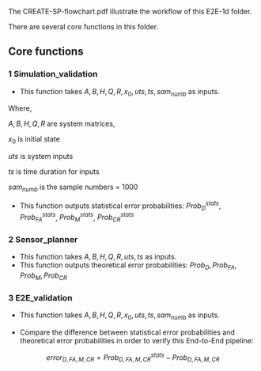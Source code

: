 The CREATE-SP-flowchart.pdf illustrate the workflow of this E2E-1d folder.

There are several core functions in this folder.  

## Core functions

### 1 Simulation_validation 

- This function takes $A,B,H,Q,R,x_0,uts,ts,sam_{numb}$ as inputs.

Where,

 $A,B,H,Q,R$ are system matrices,

$x_0$ is initial state

$uts$ is system inputs

$ts$ is time duration for inputs

$sam_{numb}$ is the sample numbers = 1000

- This function outputs statistical error probabilities: $Prob_D^{stats}$, $Prob_{FA}^{stats}$, $Prob_M^{stats}$, $Prob_{CR}^{stats}$ 

### 2 Sensor_planner

- This function takes $A,B,H,Q,R,uts,ts$ as inputs.
- This function outputs theoretical error probabilities:  $Prob_D,Prob_{FA},Prob_M,Prob_{CR}$ 

### 3 E2E_validation

- This function takes $A,B,H,Q,R,x_0,uts,ts,sam_{numb}$ as inputs.

- Compare the difference between statistical error probabilities and theoretical error probabilities in order to verify this End-to-End pipeline: 

$$
error_{D,FA,M,CR} = Prob_{D,FA,M,CR}^{stats} - Prob_{D,FA,M,CR}
$$

